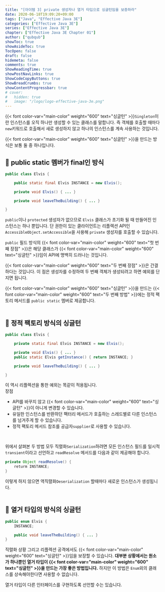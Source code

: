 ```yaml
---
title: "[아이템 3] private 생성자나 열거 타입으로 싱글턴임을 보증하라"
date: 2020-06-18T19:09:20+09:00
tags: ["Java", "Effective Java 3E"]
categories: ["Effective Java 3E"]
series: ["Effective Java 3E"]
chapter: ["Effective Java 3E Chapter 01"]
author: ["qubqub"]
showToc: true
showAsideToc: true
TocOpen: false
draft: false
hidemeta: false
comments: true
ShowReadingTime: true
showPostNavLinks: true
ShowCodeCopyButtons: true
ShowBreadCrumbs: true
showContentProgressbar: true
# cover:
#   hidden: true
#   image: "/logo/logo-effective-java-3e.png"
---
```

{{< font color-var="main-color" weight="600" text="싱글턴" >}}`Singleton`이란 인스턴스를 오직 하나만 생성할 수 있는 클래스를 말합니다. 즉 객체를 호출할 때마다 `new`키워드로 호출해서 새로 생성하지 않고 하나의 인스턴스를 계속 사용하는 것입니다.

{{< font color-var="main-color" weight="600" text="싱글턴" >}}을 만드는 방식은 보통 둘 중 하나입니다.
<br>

## 📌 public static 멤버가 final인 방식
``` java
public class Elvis {

    public static final Elvis INSTANCE = new Elvis();

    private void Elvis() { ... }

    private void leaveTheBuilding() { ... }

}
```
`public`이나 `protected` 생성자가 없으므로 `Elvis` 클래스가 초기화 될 때 만들어진 인스턴스는 하나 뿐입니다. 단 권한이 있는 클라이언트는 리플렉션 API인 `AccessibleObject.setAccessible`을 사용해 `private` 생성자를 호출할 수 있습니다.

`public` 필드 방식의 {{< font color-var="main-color" weight="600" text="첫 번째 장점" >}}은 해당 클래스가 {{< font color-var="main-color" weight="600" text="싱글턴" >}}임이 API에 명백히 드러나는 것입니다.

{{< font color-var="main-color" weight="600" text="두 번째 장점" >}}은 간결하다는 것입니다. 이 점은 생성자를 수정하여 두 번째 객체가 생성되려고 하면 예외를 단지면 됩니다.

{{< font color-var="main-color" weight="600" text="싱글턴" >}}을 만드는 {{< font color-var="main-color" weight="600" text="두 번째 방법" >}}에는 정적 팩토리 메서드를 `public static` 멤버로 제공합니다.
<br>
<br>

## 📌 정적 팩토리 방식의 싱글턴
``` java
public class Elvis {

    private static final Elvis INSTANCE = new Elvis();

    private void Elvis() { ... }
    public static Elvis getInstance() { return INSTANCE; }

    private void leaveTheBuilding() { ... }

}
```

이 역시 리플렉션을 통한 예외는 똑같이 적용됩니다.
<br>
<i class="user-fa-action-done" aria-hidden="true"></i> 장점
- API를 바꾸지 않고 {{< font color-var="main-color" weight="600" text="싱글턴" >}}이 아니게 변경할 수 있습니다.
- 유일한 인스턴스를 반환하던 팩터리 메서드가 호출하는 스레드별로 다른 인스턴스를 넘겨주게 할 수 있습니다.
- 정적 팩토리 메서드 참조를 공급자`supplier`로 사용할 수 있습니다.
<br>

위에서 살펴본 두 방법 모두 직렬화`Serialization`하려면 모든 인스턴스 필드를 일시적`transient`이라고 선언하고 `readResolve` 메서드를 다음과 같이 제공해야 합니다.
``` java
private Object readResolve() {
    returm INSTANCE;
}
```
이렇게 하지 않으면 역직렬화`Deserialization` 할때마다 새로운 인스턴스가 생성됩니다.
<br>
<br>

## 📌 열거 타입의 방식의 싱글턴
``` java
public enum Elvis {
    INSTANCE;

    public void leaveTheBuilding() { ... }
}
```
직렬화 상황 그리고 리플렉션 공격에서도 {{< font color-var="main-color" weight="600" text="싱글턴" >}}임을 보장할 수 있습니다. **대부분 상황에서는 원소가 하나뿐인 열거 타입이 {{< font color-var="main-color" weight="600" text="싱글턴" >}}을 만드는 가장 좋은 방법입니다.**
하지만 이 방법은 `Enum`외의 클래스를 상속해야한다면 사용할 수 없습니다.

<i class="user-fa-action-info-outline" aria-hidden="true"></i> 열거 타입이 다른 인터페이스를 구현하도록 선언할 수는 있습니다.
<br>
